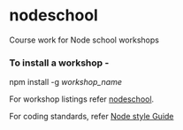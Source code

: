 # nodeschool
Course work for Node school workshops

### To install a workshop -

npm install -g _workshop_name_



For workshop listings refer [nodeschool](https://nodeschool.io/#workshopper-list).


For coding standards, refer [Node style Guide](https://github.com/felixge/node-style-guide)

